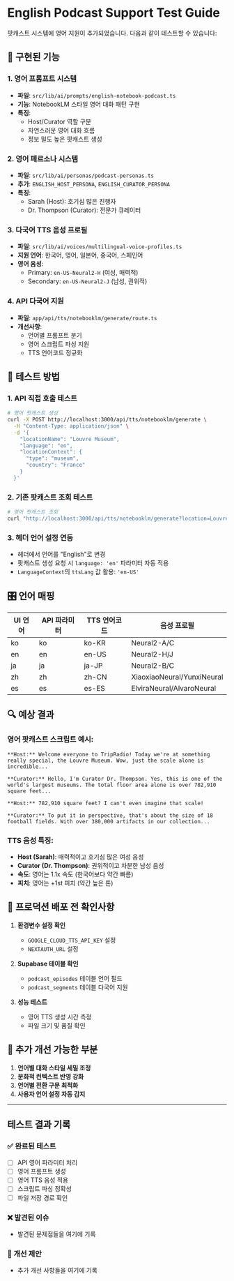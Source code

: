 # English Podcast Support Test Guide

팟캐스트 시스템에 영어 지원이 추가되었습니다. 다음과 같이 테스트할 수 있습니다:

## 🎯 구현된 기능

### 1. 영어 프롬프트 시스템
- **파일**: `src/lib/ai/prompts/english-notebook-podcast.ts`
- **기능**: NotebookLM 스타일 영어 대화 패턴 구현
- **특징**: 
  - Host/Curator 역할 구분
  - 자연스러운 영어 대화 흐름
  - 정보 밀도 높은 팟캐스트 생성

### 2. 영어 페르소나 시스템  
- **파일**: `src/lib/ai/personas/podcast-personas.ts`
- **추가**: `ENGLISH_HOST_PERSONA`, `ENGLISH_CURATOR_PERSONA`
- **특징**:
  - Sarah (Host): 호기심 많은 진행자
  - Dr. Thompson (Curator): 전문가 큐레이터

### 3. 다국어 TTS 음성 프로필
- **파일**: `src/lib/ai/voices/multilingual-voice-profiles.ts`
- **지원 언어**: 한국어, 영어, 일본어, 중국어, 스페인어
- **영어 음성**:
  - Primary: `en-US-Neural2-H` (여성, 매력적)
  - Secondary: `en-US-Neural2-J` (남성, 권위적)

### 4. API 다국어 지원
- **파일**: `app/api/tts/notebooklm/generate/route.ts`
- **개선사항**:
  - 언어별 프롬프트 분기
  - 영어 스크립트 파싱 지원
  - TTS 언어코드 정규화

## 🧪 테스트 방법

### 1. API 직접 호출 테스트

```bash
# 영어 팟캐스트 생성
curl -X POST http://localhost:3000/api/tts/notebooklm/generate \
  -H "Content-Type: application/json" \
  -d '{
    "locationName": "Louvre Museum",
    "language": "en",
    "locationContext": {
      "type": "museum",
      "country": "France"
    }
  }'
```

### 2. 기존 팟캐스트 조회 테스트

```bash
# 영어 팟캐스트 조회
curl "http://localhost:3000/api/tts/notebooklm/generate?location=Louvre Museum&language=en"
```

### 3. 헤더 언어 설정 연동

- 헤더에서 언어를 "English"로 변경
- 팟캐스트 생성 요청 시 `language: 'en'` 파라미터 자동 적용
- `LanguageContext`의 `ttsLang` 값 활용: `'en-US'`

## 🎛️ 언어 매핑

| UI 언어 | API 파라미터 | TTS 언어코드 | 음성 프로필 |
|---------|-------------|------------|------------|
| ko      | ko          | ko-KR      | Neural2-A/C |
| en      | en          | en-US      | Neural2-H/J |
| ja      | ja          | ja-JP      | Neural2-B/C |
| zh      | zh          | zh-CN      | XiaoxiaoNeural/YunxiNeural |
| es      | es          | es-ES      | ElviraNeural/AlvaroNeural |

## 🔍 예상 결과

### 영어 팟캐스트 스크립트 예시:
```
**Host:** Welcome everyone to TripRadio! Today we're at something really special, the Louvre Museum. Wow, just the scale alone is incredible...

**Curator:** Hello, I'm Curator Dr. Thompson. Yes, this is one of the world's largest museums. The total floor area alone is over 782,910 square feet...

**Host:** 782,910 square feet? I can't even imagine that scale!

**Curator:** To put it in perspective, that's about the size of 18 football fields. With over 380,000 artifacts in our collection...
```

### TTS 음성 특징:
- **Host (Sarah)**: 매력적이고 호기심 많은 여성 음성
- **Curator (Dr. Thompson)**: 권위적이고 차분한 남성 음성
- **속도**: 영어는 1.1x 속도 (한국어보다 약간 빠름)
- **피치**: 영어는 +1st 피치 (약간 높은 톤)

## 🚀 프로덕션 배포 전 확인사항

1. **환경변수 설정 확인**
   - `GOOGLE_CLOUD_TTS_API_KEY` 설정
   - `NEXTAUTH_URL` 설정

2. **Supabase 테이블 확인**
   - `podcast_episodes` 테이블 언어 필드
   - `podcast_segments` 테이블 다국어 지원

3. **성능 테스트**
   - 영어 TTS 생성 시간 측정
   - 파일 크기 및 품질 확인

## 🔧 추가 개선 가능한 부분

1. **언어별 대화 스타일 세밀 조정**
2. **문화적 컨텍스트 반영 강화**
3. **언어별 전환 구문 최적화**
4. **사용자 언어 설정 자동 감지**

---

## 테스트 결과 기록

### ✅ 완료된 테스트
- [ ] API 영어 파라미터 처리
- [ ] 영어 프롬프트 생성
- [ ] 영어 TTS 음성 적용
- [ ] 스크립트 파싱 정확성
- [ ] 파일 저장 경로 확인

### ❌ 발견된 이슈
- 발견된 문제점들을 여기에 기록

### 📝 개선 제안
- 추가 개선 사항들을 여기에 기록